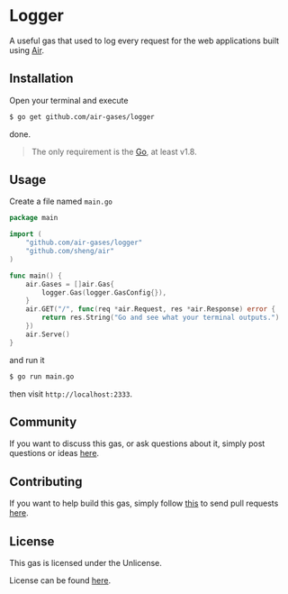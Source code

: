 # Logger

A useful gas that used to log every request for the web applications built using
[Air](https://github.com/sheng/air).

## Installation

Open your terminal and execute

```bash
$ go get github.com/air-gases/logger
```

done.

> The only requirement is the [Go](https://golang.org), at least v1.8.

## Usage

Create a file named `main.go`

```go
package main

import (
	"github.com/air-gases/logger"
	"github.com/sheng/air"
)

func main() {
	air.Gases = []air.Gas{
		logger.Gas(logger.GasConfig{}),
	}
	air.GET("/", func(req *air.Request, res *air.Response) error {
		return res.String("Go and see what your terminal outputs.")
	})
	air.Serve()
}
```

and run it

```bash
$ go run main.go
```

then visit `http://localhost:2333`.

## Community

If you want to discuss this gas, or ask questions about it, simply post
questions or ideas [here](https://github.com/air-gases/logger/issues).

## Contributing

If you want to help build this gas, simply follow
[this](https://github.com/air-gases/logger/wiki/Contributing) to send pull
requests [here](https://github.com/air-gases/logger/pulls).

## License

This gas is licensed under the Unlicense.

License can be found [here](LICENSE).
